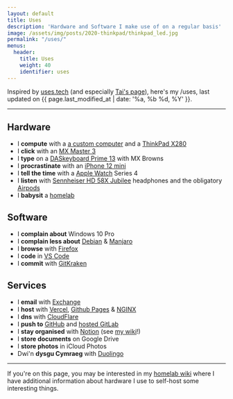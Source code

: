 ```yaml
---
layout: default
title: Uses
description: 'Hardware and Software I make use of on a regular basis'
image: /assets/img/posts/2020-thinkpad/thinkpad_led.jpg
permalink: "/uses/"
menus:
  header:
    title: Uses
    weight: 40
    identifier: uses
---
```


Inspired by [uses.tech](https://uses.tech/) (and especially [Tai's page](https://taisukemino.com/uses/)), here's my /uses, last updated on {{ page.last_modified_at | date: '%a, %b %d, %Y' }}.

---

## Hardware
- I **compute** with a [a custom computer](https://imtom.notion.site/5037d6c38aec4d018d4e52e768d0d834) and a [ThinkPad X280](/2020/thinkpad/)
- I **click** with an [MX Master 3](https://www.logitech.com/en-gb/products/mice/mx-master-3.html)
- I **type** on a [DASkeyboard Prime 13](https://www.daskeyboard.com/p/prime13-mechanical-keyboard/) with MX Browns
- I **procrastinate** with an [iPhone 12 mini](https://www.apple.com/uk/iphone-12/)
- I **tell the time** with a [Apple Watch](https://www.apple.com/uk/watch) Series 4
- I **listen** with [Sennheiser HD 58X Jubilee](https://drop.com/buy/massdrop-x-sennheiser-hd-58x-jubilee-headphones) headphones and the obligatory [Airpods](https://www.apple.com/uk/airpods/)
- I **babysit** a [homelab](https://wiki.tomr.me/lab)

## Software
- I **complain about** Windows 10 Pro
- I **complain less about** [Debian](https://www.debian.org/) &amp; [Manjaro](https://manjaro.org/)
- I **browse** with [Firefox](https://www.mozilla.org/en-GB/firefox/new/)
- I **code** in [VS Code](https://code.visualstudio.com/)
- I **commit** with [GitKraken](https://www.gitkraken.com/)

## Services
- I **email** with [Exchange](https://www.microsoft.com/en-gb/microsoft-365/exchange/email)
- I **host** with [Vercel](https://vercel.com/), [Github Pages](https://pages.github.com/) &amp; [NGINX](https://www.nginx.com/)
- I **dns** with [CloudFlare](https://www.cloudflare.com/en-gb/)
- I **push to** [GitHub](https://github.com/itsmeimtom) and [hosted GitLab](https://git.tomr.me)
- I **stay organised** with [Notion](https://notion.so/imtom) (see [my wiki](https://wiki.tomr.me)!)
- I **store documents** on Google Drive
- I **store photos** in iCloud Photos
- Dwi'n **dysgu Cymraeg** with [Duolingo](https://invite.duolingo.com/BDHTZTB5CWWKSQSLVS6XCSMGZM)

---

If you're on this page, you may be interested in my [homelab wiki](https://wiki.tomr.me/lab) where I have additional information about hardware I use to self-host some interesting things.